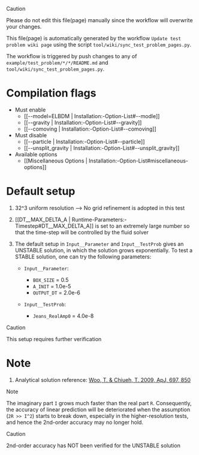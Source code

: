 > [!CAUTION]
> Please do not edit this file(page) manually since the workflow will overwrite your changes.
>
> This file(page) is automatically generated by the workflow `Update test problem wiki page` using the script `tool/wiki/sync_test_problem_pages.py`.
>
> The workflow is triggered by push changes to any of `example/test_problem/*/*/README.md` and `tool/wiki/sync_test_problem_pages.py`.


# Compilation flags
- Must enable
   - [[--model=ELBDM | Installation:-Option-List#--modle]]
   - [[--gravity | Installation:-Option-List#--gravity]]
   - [[--comoving | Installation:-Option-List#--comoving]]
- Must disable
   - [[--particle | Installation:-Option-List#--particle]]
   - [[--unsplit_gravity | Installation:-Option-List#--unsplit_gravity]]
- Available options
   - [[Miscellaneous Options | Installation:-Option-List#miscellaneous-options]]


# Default setup
1. 32^3 uniform resolution
   --> No grid refinement is adopted in this test

2. [[DT__MAX_DELTA_A | Runtime-Parameters:-Timestep#DT__MAX_DELTA_A]] is set to an extremely large number so that the time-step will
   be controlled by the fluid solver

3. The default setup in `Input__Parameter` and `Input__TestProb` gives an UNSTABLE
   solution, in which the solution grows exponentially. To test a STABLE solution,
   one can try the following parameters:

   * `Input__Parameter`:
      - `BOX_SIZE`  = 0.5
      - `A_INIT`    = 1.0e-5
      - `OUTPUT_DT` = 2.0e-6

   * `Input__TestProb`:
      - `Jeans_RealAmp0` = 4.0e-8

> [!CAUTION]
> This setup requires further verification


# Note
1. Analytical solution reference: [Woo, T. & Chiueh, T. 2009, ApJ, 697, 850](https://doi.org/10.1088/0004-637X/697/1/850)

> [!NOTE]
> The imaginary part `I` grows much faster than the real part `R`.
  Consequently, the accuracy of linear prediction will be deteriorated
  when the assumption (`2R >> I^2`) starts to break down, especially in the
  higher-resolution tests, and hence the 2nd-order accuracy may no longer
  hold.

> [!CAUTION]
> 2nd-order accuracy has NOT been verified for the UNSTABLE solution
